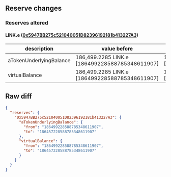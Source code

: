 ## Reserve changes

### Reserves altered

#### LINK.e ([0x5947BB275c521040051D82396192181b413227A3](https://snowtrace.io/address/0x5947BB275c521040051D82396192181b413227A3))

| description | value before | value after |
| --- | --- | --- |
| aTokenUnderlyingBalance | 186,499.2285 LINK.e [186499228588785348611907] | 186,457.2285 LINK.e [186457228588785348611907] |
| virtualBalance | 186,499.2285 LINK.e [186499228588785348611907] | 186,457.2285 LINK.e [186457228588785348611907] |


## Raw diff

```json
{
  "reserves": {
    "0x5947BB275c521040051D82396192181b413227A3": {
      "aTokenUnderlyingBalance": {
        "from": "186499228588785348611907",
        "to": "186457228588785348611907"
      },
      "virtualBalance": {
        "from": "186499228588785348611907",
        "to": "186457228588785348611907"
      }
    }
  }
}
```